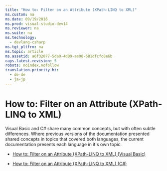```yaml
---
title: "How to: Filter on an Attribute (XPath-LINQ to XML)"
ms.custom: na
ms.date: 09/19/2016
ms.prod: visual-studio-dev14
ms.reviewer: na
ms.suite: na
ms.technology: 
  - devlang-csharp
ms.tgt_pltfrm: na
ms.topic: article
ms.assetid: a6f32877-5da0-4d89-ae98-681dfcfc8e6b
caps.latest.revision: 5
robots: noindex,nofollow
translation.priority.ht: 
  - de-de
  - ja-jp
---
```

# How to: Filter on an Attribute (XPath-LINQ to XML)
Visual Basic and C# share many common concepts, but with often subtle differences. Where previous versions of the documentation presented shared concepts in topics that covered both languages, the current documentation presents each language in it's own topic.  
  
-   [How to: Filter on an Attribute (XPath-LINQ to XML) (Visual Basic)](../vs140/How-to--Filter-on-an-Attribute--XPath-LINQ-to-XML---Visual-Basic-.md)  
  
-   [How to: Filter on an Attribute (XPath-LINQ to XML) (C#)](../vs140/How-to--Filter-on-an-Attribute--XPath-LINQ-to-XML---C#-.md)